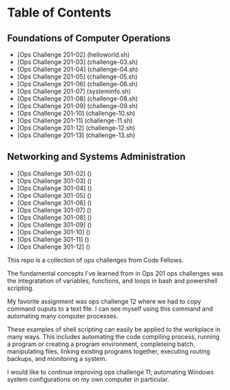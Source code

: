# **Table of Contents**

## Foundations of Computer Operations  
- [Ops Challenge 201-02] (helloworld.sh)
- [Ops Challenge 201-03] (challenge-03.sh)
- [Ops Challenge 201-04] (challenge-04.sh)
- [Ops Challenge 201-05] (challenge-05.sh)
- [Ops Challenge 201-06] (challenge-06.sh)
- [Ops Challenge 201-07] (systeminfo.sh)
- [Ops Challenge 201-08] (challenge-08.sh)
- [Ops Challenge 201-09] (challenge-09.sh)
- [Ops Challenge 201-10] (challenge-10.sh)
- [Ops Challenge 201-11] (challenge-11.sh)
- [Ops Challenge 201-12] (challenge-12.sh)
- [Ops Challenge 201-13] (challenge-13.sh)

## Networking and Systems Administration 
- [Ops Challenge 301-02] () 
- [Ops Challenge 301-03] () 
- [Ops Challenge 301-04] () 
- [Ops Challenge 301-05] () 
- [Ops Challenge 301-06] () 
- [Ops Challenge 301-07] () 
- [Ops Challenge 301-08] () 
- [Ops Challenge 301-09] () 
- [Ops Challenge 301-10] () 
- [Ops Challenge 301-11] () 
- [Ops Challenge 301-12] () 

This repo is a collection of ops challenges from Code Fellows. 

The fundamental concepts I've learned from in Ops 201 ops challenges was the integratation of variables, functions, and loops in bash and powershell scripting. 

My favorite assignment was ops challenge 12 where we had to copy command ouputs to a text file. I can see myself using this command and automating many computer processes. 

These examples of shell scripting can easily be applied to the workplace in many ways. This includes automating the code compiling process, running a program or creating a program environment, completeing batch, manipulating files, linking existing programs together, executing routing backups, and monitoring a system. 

I would like to continue improving ops challenge 11; automating Windows system configurations on my own computer in particular. 

